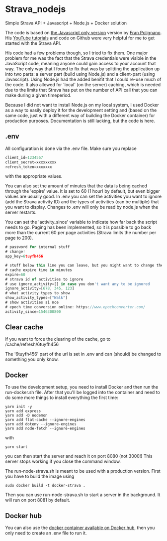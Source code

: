 # Strava_nodejs
 Simple Strava API + Javascript + Node.js + Docker solution
 
The code is based on [the Javascript only version](https://github.com/fpolignano/Code_From_Tutorials/tree/master/Strava_Api/LeafletUpdates) version by [Fran Polignano](https://github.com/fpolignano).
 His [YouTube tutorials](https://www.youtube.com/watch?v=sgscChKfGyg&list=PLO6KswO64zVvcRyk0G0MAzh5oKMLb6rTW) and code on Github were very helpful for me to get started with the Strava API.
 
His code had a few problems though, so I tried to fix them. One major problem for me was the fact that the Strava credentials were visible in the JavaScript code, meaning anyone could gain access to your account that way. The only way that I found to fix that was by splitting the application up into two parts: a server part (build using Node.js) and a client-part (using Javascript). Using Node.js had the added benifit that I could re-use much of the code. It also allowed for 'local' (on the server) caching, which is needed due to the limits that Strava has put on the number of API call that you can make during a given timeperiod.
 
Because I did not want to install Node.js on my local system, I used Docker as a way to easily deploy it for the development setting and (based on the same code, just with a different way of building the Docker container) for production purposes.
Documentation is still lacking, but the code is here.
 
 ## .env
 All configuration is done via the .env file. Make sure you replace 
 ```javascript
client_id=1234567
client_secret=xxxxxxxxx
refresh_token=xxxxxxx
```
with the appropriate values.

You can also set the amount of minutes that the data is being cached through the 'expire' value. It is set to 60 (1 hour) by default, but even bigger values are usually good.
In .env you can set the activities you want to ignore (add the Strava activity ID) and the types of activities (can be multiple) that you want to display.
Changes to .env will only be read by node.js when the server restarts.

You can set the 'activity_since' variable to indicate how far back the script needs to go. Paging has been implemented, so it is possible to go back more than the current 60 per page activities (Strava limits the number per page to 200).
 
 ```javascript
# password for internal stuff
# change!
app_key=6tuyfh456

# stuff below this line you can leave, but you might want to change them
# cache expire time in minutes
expire=60
# strava id of activities to ignore
# use ignore_activity=[] in case you don't want any to be ignored
ignore_activity=[678, 345, 123]
# what activity types to show
show_activity_types=["Walk"]
# show activities si nce
# epoch time conversion online: https://www.epochconverter.com/
activity_since=1546300800
```
## Clear cache
If you want to force the clearing of the cache, go to /cache/refresh/6tuyfh456

The '6tuyfh456' part of the url is set in .env and can (should) be changed to something you only know.

## Docker
To use the development setup, you need to install Docker and then run the run-docker.sh file.
After that you'll be logged into the container and need to do some more things to install everything the first time:
```
yarn init -y
yarn add express
yarn add -D nodemon
yarn add flat-cache --ignore-engines
yarn add dotenv --ignore-engines
yarn add node-fetch --ignore-engines
```
with
```
yarn start
```
you can then start the server and reach it on port 8080 (not 3000!)
This server stops working if you close the command window.

The run-node-strava.sh is meant to be used with a production version. First you have to build the image using
```
sudo docker build -t docker-strava .
```
Then you can use run-node-strava.sh to start a server in the background. It will run on port 8081 by default.

## Docker hub
You can also use the [docker container available on Docker hub](https://hub.docker.com/repository/docker/piair/docker-strava-map), then you only need to create an .env file to run it.
